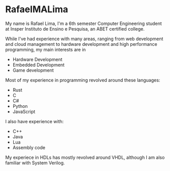 # RafaelMALima
My name is Rafael Lima, I'm a 6th semester Computer Engineering student at Insper Instituto de Ensino e Pesquisa, an ABET certified college. 

While I've had experience with many areas, ranging from web development and cloud management to hardware development and high performance programming, my main interests are in
 - Hardware Development
 - Embedded Development
 - Game development

Most of my experience in programming revolved around these languages:
- Rust
- C
- C#
- Python
- JavaScript


I also have experience with:
- C++
- Java
- Lua
- Assembly code

My experiece in HDLs has mostly revolved around VHDL, although I am also familiar with System Verilog.
